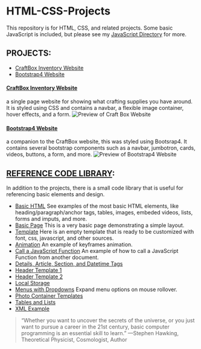 # HTML-CSS-Projects
This repository is for HTML, CSS, and related projects. Some basic JavaScript is included, but please see my [JavaScript Directory](https://github.com/serengetijade/JavaScript) for more. 

## PROJECTS:
- [CraftBox Inventory Website](https://github.com/serengetijade/HTMLandCSS/tree/main/projects/HTMLandCSSWebsite)
- [Bootstrap4 Website](https://github.com/serengetijade/HTMLandCSS/tree/main/projects/Bootstrap4Project)

#### [CraftBox Inventory Website](https://github.com/serengetijade/HTMLandCSS/tree/main/projects/HTMLandCSSWebsite)
a single page website for showing what crafting supplies you have around. It is styled using CSS and contains a navbar, a flexible image container, hover effects, and a form. 
![Preview of Craft Box Website](https://raw.githubusercontent.com/serengetijade/HTMLandCSS/main/images/readme1.jpg)

#### [Bootstrap4 Website](https://github.com/serengetijade/HTMLandCSS/tree/main/projects/Bootstrap4Project)
a companion to the CraftBox website, this was styled using Bootsrap4. It contains several bootstrap components such as a navbar, jumbotron, cards, videos, buttons, a form, and more. 
![Preview of Bootstrap4 Website](https://raw.githubusercontent.com/serengetijade/HTMLandCSS/main/images/readme2.jpg)

## [REFERENCE CODE LIBRARY](https://github.com/serengetijade/HTMLandCSS/tree/main/html):
In addition to the projects, there is a small code library that is useful for referencing basic elements and design. 
- [Basic HTML](https://github.com/serengetijade/HTMLandCSS/blob/main/html/BasicHTML.html) See examples of the most basic HTML elements, like heading/paragraph/anchor tags, tables, images, embeded videos, lists, forms and imputs, and more. 
- [Basic Page](https://github.com/serengetijade/HTMLandCSS/blob/main/html/BasicPage.html) This is a very basic page demonstrating a simple layout.
- [Template](https://github.com/serengetijade/HTMLandCSS/blob/main/html/Template.html) Here is an empty template that is ready to be customized with font, css, javascript, and other sources. 
- [Animation](https://github.com/serengetijade/HTMLandCSS/blob/main/html/Animation1_HoverSlide.html) An example of keyframes animation.
- [Call a JavaScript Function](https://github.com/serengetijade/HTMLandCSS/blob/main/html/CallJavaScriptFunction.html) An example of how to call a JavaScript Function from another document. 
- [Details, Article, Section, and Datetime Tags](https://github.com/serengetijade/HTMLandCSS/blob/main/html/DetailsTimeBookmarks.html)
- [Header Template 1](https://github.com/serengetijade/HTMLandCSS/blob/main/html/Header1-Background.html)
- [Header Template 2](https://github.com/serengetijade/HTMLandCSS/blob/main/html/Header2-Image.html)
- [Local Storage](https://github.com/serengetijade/HTMLandCSS/blob/main/html/LocalStorage.html)
- [Menus with Dropdowns](https://github.com/serengetijade/HTMLandCSS/blob/main/html/Menu_Rollover.html) Expand menu options on mouse rollover.
- [Photo Container Templates](https://github.com/serengetijade/HTMLandCSS/blob/main/html/Photo_Package.html)
- [Tables and Lists](https://github.com/serengetijade/HTMLandCSS/blob/main/html/Table_and_Lists.html)
- [XML Example](https://github.com/serengetijade/HTMLandCSS/blob/main/html/XML.html)

>“Whether you want to uncover the secrets of the universe, or you just want to pursue a career in the 21st century, basic computer programming is an essential skill to learn.”
—Stephen Hawking, Theoretical Physicist, Cosmologist, Author
